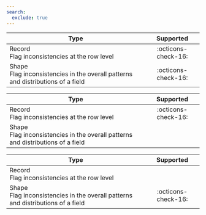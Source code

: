 ```yaml
---
search:
  exclude: true
---
```


<!-- all-types--start -->
| Type    | Supported                |
|---------|--------------------------|
| <div class="text-negative">Record</div><div>Flag inconsistencies at the row level</div> | <div style="text-align:center">:octicons-check-16:</div>  |
| <div class="text-negative">Shape</div><div>Flag inconsistencies in the overall patterns and distributions of a field</div>      | <div style="text-align:center">:octicons-check-16:</div>  |
<!-- all-types--end -->

<!-- record-only--start -->
| Type    | Supported                |
|---------|--------------------------|
| <div class="text-negative">Record</div><div>Flag inconsistencies at the row level</div> | <div style="text-align:center">:octicons-check-16:</div>  |
| <div class="grayscale">Shape</div><div>Flag inconsistencies in the overall patterns and distributions of a field</div>      | |
<!-- record-only--end -->

<!-- shape-only--start -->
| Type    | Supported                |
|---------|--------------------------|
| <div class="grayscale">Record</div><div>Flag inconsistencies at the row level</div> | |
| <div class="text-negative">Shape</div><div>Flag inconsistencies in the overall patterns and distributions of a field</div>      | <div style="text-align:center">:octicons-check-16:</div>  |
<!-- shape-only--end -->
